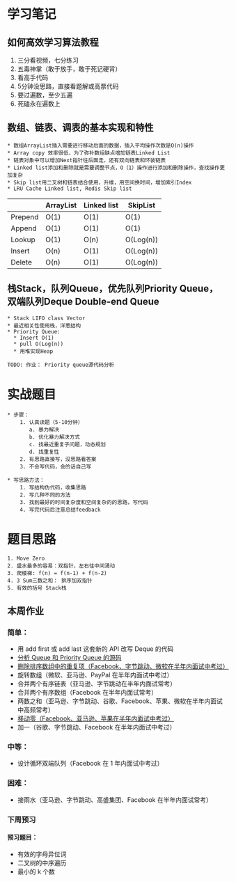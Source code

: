 # 学习笔记

## 如何高效学习算法教程

1. 三分看视频，七分练习
2. 五毒神掌（敢于放手，敢于死记硬背）
3. 看高手代码
4. 5分钟没思路，直接看题解或高票代码
5. 要过遍数，至少五遍
6. 死磕永在遍数上

## 数组、链表、调表的基本实现和特性

    * 数组ArrayList插入需要进行移动后面的数据，插入平均操作次数是O(n)操作
    * Array copy 效率很低，为了弥补数组缺点增加链表Linked List
    * 链表对象中可以增加Next指针往后面走，还有双向链表和环装链表
    * Linked list添加和删除就是需要调整节点，O（1）操作进行添加和删除操作，查找操作更加复杂
    * Skip list用二叉树和链表结合使用，升维，用空间换时间，增加索引Index
    * LRU Cache Linked list, Redis Skip list

|             | ArrayList   | Linked list | SkipList |
| ----------- | ----------- | ----------- | -------- |
| Prepend     | O(1)        | O(1)        | O(1)     |
| Append      | O(1)        | O(1)        | O(1)     |
| Lookup      | O(1)        | O(n)        | O(Log(n))|
| Insert      | O(n)        | O(1)        | O(Log(n))|
| Delete      | O(n)        | O(1)        | O(Log(n))|

## 栈Stack，队列Queue，优先队列Priority Queue，双端队列Deque Double-end Queue

    * Stack LIFO class Vector
    * 最近相关性使用栈，洋葱结构
    * Priority Queue:
      * Insert O(1)
      * pull O(Log(n))
      * 用堆实现Heap 

    TODO: 作业： Priority queue源代码分析

# 实战题目

    * 步骤：
        1. 认真读题（5-10分钟）
           a. 暴力解决
           b. 优化暴力解决方式
           c. 找最近重复子问题，动态规划
           d. 找重复性
        2. 有思路直接写，没思路看答案
        3. 不会写代码，会的话自己写

    * 写思路方法：
        1. 写结构伪代码，收集思路
        2. 写几种不同的方法
        3. 找到最好的时间复杂度和空间复杂的的思路，写代码
        4. 写完代码后注意总结feedback

# 题目思路
    1. Move Zero
    2. 盛水最多的容易：双指针，左右往中间涌动
    3. 爬楼梯: f(n) = f(n-1) + f(n-2)
    4. 3 Sum三数之和： 排序加双指针
    5. 有效的括号 Stack栈

## 本周作业

### 简单：

* 用 add first 或 add last 这套新的 API 改写 Deque 的代码
* [分析 Queue 和 Priority Queue 的源码](QP代码分析.md)
* [删除排序数组中的重复项（Facebook、字节跳动、微软在半年内面试中考过）](26.删除排序数组中的重复项(Round1-20200728).py)
* 旋转数组（微软、亚马逊、PayPal 在半年内面试中考过）
* 合并两个有序链表（亚马逊、字节跳动在半年内面试常考）
* 合并两个有序数组（Facebook 在半年内面试常考）
* 两数之和（亚马逊、字节跳动、谷歌、Facebook、苹果、微软在半年内面试中高频常考）
* [移动零（Facebook、亚马逊、苹果在半年内面试中考过）](283.移动零(Round1-20200728).py)
* 加一（谷歌、字节跳动、Facebook 在半年内面试中考过）
  
### 中等：
* 设计循环双端队列（Facebook 在 1 年内面试中考过）
### 困难：
* 接雨水（亚马逊、字节跳动、高盛集团、Facebook 在半年内面试常考）

### 下周预习

#### 预习题目：
  * 有效的字母异位词
  * 二叉树的中序遍历
  * 最小的 k 个数